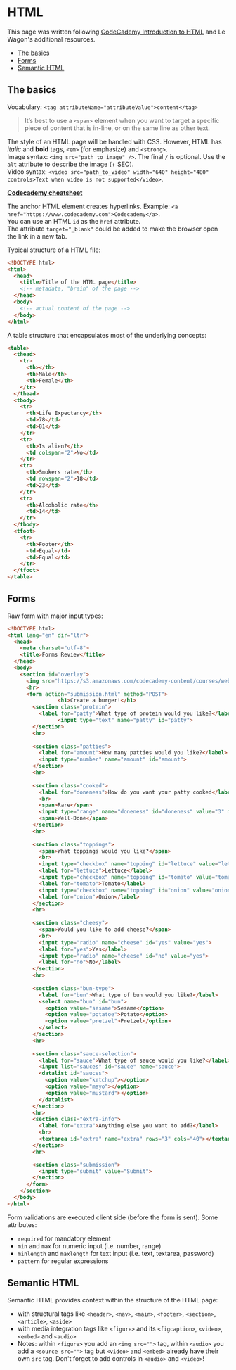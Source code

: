 # HTML

This page was written following [CodeCademy Introduction to HTML](https://www.codecademy.com/learn/learn-html/) and Le Wagon's additional resources.

* [The basics](#the-basics)
* [Forms](#forms)
* [Semantic HTML](#semantic-html)


The basics
----------

Vocabulary: `<tag attributeName="attributeValue">content</tag>`  

> It’s best to use a `<span>` element when you want to target a specific piece of content that is in-line, or on the same line as other text.

The style of an HTML page will be handled with CSS. However, HTML has *italic* and **bold** tags, `<em>` (for emphasize) and `<strong>`.  
Image syntax: `<img src="path_to_image" />`. The final `/` is optional. Use the `alt` attribute to describe the image (+ SEO).  
Video syntax: `<video src="path_to_video" width="640" height="480" controls>Text when video is not supported</video>`.  

**[Codecademy cheatsheet](https://www.codecademy.com/learn/learn-html/modules/learn-html-elements/reference)**

The anchor HTML element creates hyperlinks. Example: `<a href="https://www.codecademy.com">Codecademy</a>`.  
You can use an HTML `id` as the `href` attribute.  
The attribute `target="_blank"` could be added to make the browser open the link in a new tab.  

Typical structure of a HTML file:

``` html
<!DOCTYPE html>
<html>
  <head>
    <title>Title of the HTML page</title>
    <!-- metadata, "brain" of the page -->
  </head>
  <body>
    <!-- actual content of the page -->
  </body>
</html>
```

A table structure that encapsulates most of the underlying concepts:

``` html
<table>
  <thead>
    <tr>
      <th></th>
      <th>Male</th>
      <th>Female</th>
    </tr>
  </thead>
  <tbody>
    <tr>
      <th>Life Expectancy</th>
      <td>78</td>
      <td>81</td>
    </tr>
    <tr>
      <th>Is alien?</th>
      <td colspan="2">No</td>
    </tr>
    <tr>
      <th>Smokers rate</th>
      <td rowspan="2">18</td>
      <td>23</td>
    </tr>
    <tr>
      <th>Alcoholic rate</th>
      <td>14</td>
    </tr>
  </tbody>
  <tfoot>
    <tr>
      <th>Footer</th>
      <td>Equal</td>
      <td>Equal</td>
    </tr>
  </tfoot>
</table>
```

Forms
-----

Raw form with major input types:

``` html
<!DOCTYPE html>
<html lang="en" dir="ltr">
  <head>
    <meta charset="utf-8">
    <title>Forms Review</title>
  </head>
  <body>
    <section id="overlay">
      <img src="https://s3.amazonaws.com/codecademy-content/courses/web-101/unit-6/htmlcss1-img_burger-logo.svg" alt="Davie's Burgers Logo" id="logo">
      <hr>
      <form action="submission.html" method="POST">
				<h1>Create a burger!</h1>
        <section class="protein">
          <label for="patty">What type of protein would you like?</label>
    			<input type="text" name="patty" id="patty">
        </section>
        <hr>
        
        <section class="patties">
          <label for="amount">How many patties would you like?</label>
          <input type="number" name="amount" id="amount">
        </section>
        <hr>
        
        <section class="cooked">
          <label for="doneness">How do you want your patty cooked</label>
          <br>
          <span>Rare</span>
          <input type="range" name="doneness" id="doneness" value="3" min="1" max="5">
          <span>Well-Done</span>
        </section>
        <hr>
        
        <section class="toppings">
          <span>What toppings would you like?</span>
          <br>
          <input type="checkbox" name="topping" id="lettuce" value="lettuce">
          <label for="lettuce">Lettuce</label>
          <input type="checkbox" name="topping" id="tomato" value="tomato">
          <label for="tomato">Tomato</label>
          <input type="checkbox" name="topping" id="onion" value="onion">
          <label for="onion">Onion</label>
        </section>
        <hr>
        
        <section class="cheesy">
          <span>Would you like to add cheese?</span>
          <br>
          <input type="radio" name="cheese" id="yes" value="yes">
          <label for="yes">Yes</label>
          <input type="radio" name="cheese" id="no" value="yes">
          <label for="no">No</label>
        </section>
        <hr>
       
        <section class="bun-type">
          <label for="bun">What type of bun would you like?</label>
          <select name="bun" id="bun">
            <option value="sesame">Sesame</option>
            <option value="potatoe">Potato</option>
            <option value="pretzel">Pretzel</option>
          </select>
        </section>
        <hr>
        
        <section class="sauce-selection">
          <label for="sauce">What type of sauce would you like?</label>
          <input list="sauces" id="sauce" name="sauce">
          <datalist id="sauces">
            <option value="ketchup"></option>
            <option value="mayo"></option>
            <option value="mustard"></option>
          </datalist>
        </section>
        <hr>
        <section class="extra-info">
          <label for="extra">Anything else you want to add?</label>
          <br>
          <textarea id="extra" name="extra" rows="3" cols="40"></textarea>
        </section>
        <hr>

        <section class="submission">
          <input type="submit" value="Submit">
        </section>
      </form>
    </section>
  </body>
</html>
```

Form validations are executed client side (before the form is sent). Some attributes:
* `required` for mandatory element
* `min` and `max` for numeric input (i.e. number, range)
* `minlength` and `maxlength` for text input (i.e. text, textarea, password)
* `pattern` for regular expressions

Semantic HTML
-------------

Semantic HTML provides context within the structure of the HTML page:
* with structural tags like `<header>`, `<nav>`, `<main>`, `<footer>`, `<section>`, `<article>`, `<aside>` 
* with media integration tags like `<figure>` and its `<figcaption>`, `<video>`, `<embed>` and `<audio>`
* Notes: within `<figure>` you add an `<img src="">` tag, within `<audio>` you add a `<source src="">` tag but `<video>` and `<embed>` already have their own `src` tag. Don't forget to add controls in `<audio>` and `<video>`!
